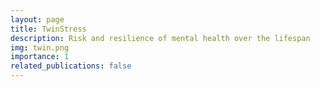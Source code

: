 ```yaml
---
layout: page
title: TwinStress
description: Risk and resilience of mental health over the lifespan 
img: twin.png
importance: 1
related_publications: false
---
```




